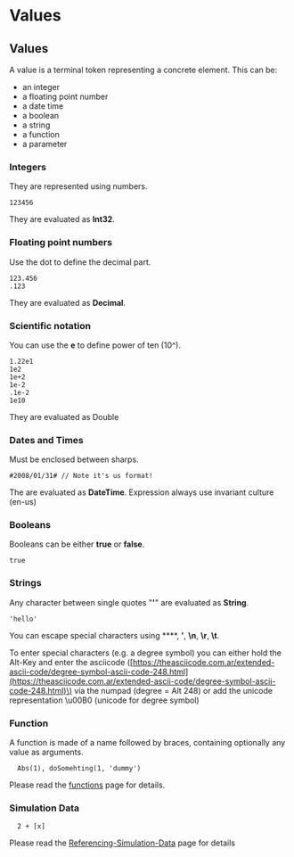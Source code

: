 # Values

## Values

A value is a terminal token representing a concrete element. This can be:

* an integer
* a floating point number
* a date time
* a boolean
* a string
* a function
* a parameter

### Integers

They are represented using numbers.

```text
123456
```

They are evaluated as **Int32**.

### Floating point numbers

Use the dot to define the decimal part.

```text
123.456
.123
```

They are evaluated as **Decimal**.

### Scientific notation

You can use the **e** to define power of ten \(10^\).

```text
1.22e1
1e2
1e+2
1e-2
.1e-2
1e10
```

They are evaluated as Double

### Dates and Times

Must be enclosed between sharps.

```text
#2008/01/31# // Note it's us format!
```

The are evaluated as **DateTime**. Expression always use invariant culture \(en-us\)

### Booleans

Booleans can be either **true** or **false**.

```text
true
```

### Strings

Any character between single quotes "**'**" are evaluated as **String**.

```text
'hello'
```

You can escape special characters using **\**, **\'**, **\n**, **\r**, **\t**.

To enter special characters \(e.g. a degree symbol\) you can either hold the Alt-Key and enter the asciicode \([https://theasciicode.com.ar/extended-ascii-code/degree-symbol-ascii-code-248.html](https://theasciicode.com.ar/extended-ascii-code/degree-symbol-ascii-code-248.html)\) via the numpad \(degree = Alt 248\) or add the unicode representation \u00B0 \(unicode for degree symbol\)

### Function

A function is made of a name followed by braces, containing optionally any value as arguments.

```text
  Abs(1), doSomehting(1, 'dummy')
```

Please read the [functions](functions.md) page for details.

### Simulation Data

```text
  2 + [x]
```

Please read the [Referencing-Simulation-Data](referencing-simulation-data.md) page for details

